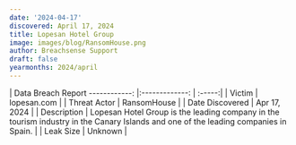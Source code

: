 ```yaml
---
date: '2024-04-17'
discovered: April 17, 2024
title: Lopesan Hotel Group
image: images/blog/RansomHouse.png
author: Breachsense Support
draft: false
yearmonths: 2024/april
---
```



| Data Breach Report
------------:     |:-------------:    | :-----:|
| Victim      | lopesan.com      | 
| Threat Actor      | RansomHouse      | 
| Date Discovered      | Apr 17, 2024      | 
| Description      | Lopesan Hotel Group is the leading company in the tourism industry in the Canary Islands and one of the leading companies in Spain.      | 
| Leak Size      | Unknown      | 

